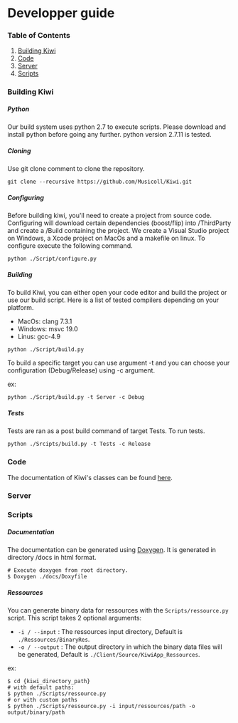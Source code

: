 # Developper guide

### Table of Contents
1. [Building Kiwi](#build)
2. [Code](#code)
3. [Server](#server)
3. [Scripts](#scripts)

### Building Kiwi<a name="build">

##### Python

Our build system uses python 2.7 to execute scripts. Please download and install python before going any further. python version 2.7.11 is tested.

##### Cloning

Use git clone comment to clone the repository.

```shell
git clone --recursive https://github.com/Musicoll/Kiwi.git
```

##### Configuring

Before building kiwi, you'll need to create a project from source code. Configuring will download certain dependencies (boost/flip) into /ThirdParty and create a /Build containing the project. We create a Visual Studio project on Windows, a Xcode project on MacOs and a makefile on linux. To configure execute the following command.

```shell
python ./Script/configure.py
```

##### Building

To build Kiwi, you can either open your code editor and build the project or use our build script.
Here is a list of tested compilers depending on your platform.

- MacOs: clang 7.3.1
- Windows: msvc 19.0
- Linus: gcc-4.9

```shell
python ./Script/build.py
```

To build a specific target you can use argument -t and you can choose your configuration (Debug/Release) using -c argument.

ex:

```shell
python ./Script/build.py -t Server -c Debug
```

##### Tests

Tests are ran as a post build command of target Tests. To run tests.

```shell
python ./Srcipts/build.py -t Tests -c Release
```


### Code<a name="code"></a>

The documentation of Kiwi's classes can be found [here](../html/index.html).

### Server<a name="server"></a>
### Scripts<a name="scripts"></a>

##### Documentation

The documentation can be generated using [Doxygen](http://www.stack.nl/~dimitri/doxygen/index.html).
It is generated in directory /docs in html format.

```shell
# Execute doxygen from root directory.
$ Doxygen ./docs/Doxyfile
```
##### Ressources

You can generate binary data for ressources with the `Scripts/ressource.py` script.
This script takes 2 optional arguments:
 - `-i / --input` : The ressources input directory, Default is `./Ressources/BinaryRes`.
 - `-o / --output` : The output directory in which the binary data files will be generated,
 Default is `./Client/Source/KiwiApp_Ressources`.

 ex:

 ```shell
 $ cd {kiwi_directory_path}
 # with default paths:
 $ python ./Scripts/ressource.py
 # or with custom paths
 $ python ./Scripts/ressource.py -i input/ressources/path -o output/binary/path
 ```
